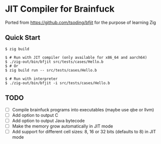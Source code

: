 # JIT Compiler for Brainfuck

Ported from https://github.com/tsoding/bfjit for the purpose of learning Zig

## Quick Start
```console
$ zig build

$ # Run with JIT compiler (only available for x86_64 and aarch64)
$ ./zig-out/bin/bfjit src/tests/cases/Hello.b
$ # Or
$ zig build run -- src/tests/cases/Hello.b

$ # Run with interpreter
$ ./zig-out/bin/bfjit -i src/tests/cases/Hello.b
```

## TODO
- [ ] Compile brainfuck programs into executables (maybe use qbe or llvm)
- [ ] Add option to output C
- [ ] Add option to output Java bytecode
- [ ] Make the memory grow automatically in JIT mode
- [ ] Add support for different cell sizes: 8, 16 or 32 bits (defaults to 8) in JIT mode